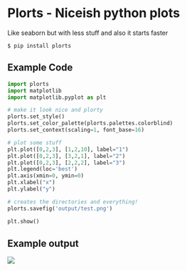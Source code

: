 # Plorts - Niceish python plots

Like seaborn but with less stuff and also it starts faster

```
$ pip install plorts
```

## Example Code

```python
import plorts
import matplotlib
import matplotlib.pyplot as plt

# make it look nice and plorty
plorts.set_style()
plorts.set_color_palette(plorts.palettes.colorblind)
plorts.set_context(scaling=1, font_base=16)

# plot some stuff
plt.plot([0,2,3], [1,2,10], label="1")
plt.plot([0,2,3], [3,2,1], label="2")
plt.plot([0,2,3], [2,2,2], label="3")
plt.legend(loc='best')
plt.axis(xmin=0, ymin=0)
plt.xlabel("x")
plt.ylabel("y")

# creates the directories and everything!
plorts.savefig('output/test.png')

plt.show()

```

## Example output

![](output/test.png)
